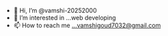 - 👋 Hi, I’m @vamshi-20252000
- 👀 I’m interested in ...web developing
- 📫 How to reach me ...vamshigoud7032@gmail.com


<!---
vamshi-20252000/vamshi-20252000 is a ✨ special ✨ repository because its `README.md` (this file) appears on your GitHub profile.
You can click the Preview link to take a look at your changes.
--->
